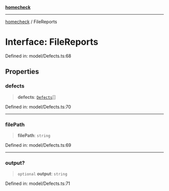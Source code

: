 [**homecheck**](../README.md)

***

[homecheck](../globals.md) / FileReports

# Interface: FileReports

Defined in: model/Defects.ts:68

## Properties

### defects

> **defects**: [`Defects`](../classes/Defects.md)[]

Defined in: model/Defects.ts:70

***

### filePath

> **filePath**: `string`

Defined in: model/Defects.ts:69

***

### output?

> `optional` **output**: `string`

Defined in: model/Defects.ts:71
